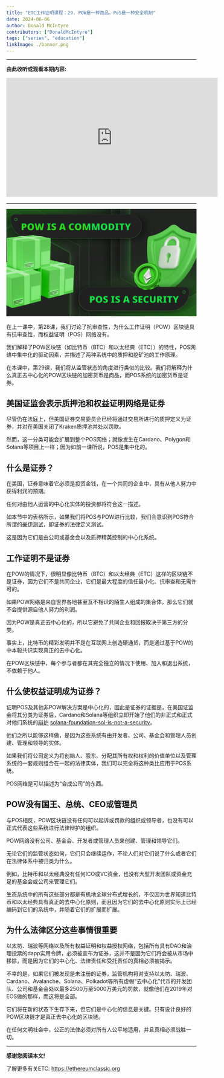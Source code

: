 ```yaml
---
title: "ETC工作证明课程：29. POW是一种商品，PoS是一种安全机制"
date: 2024-06-06
author: Donald McIntyre
contributors: ["DonaldMcIntyre"]
tags: ["series", "education"]
linkImage: ./banner.png
---
```


---
**由此收听或观看本期内容:**

<iframe width="560" height="315" src="https://www.youtube.com/embed/3ekCf_1D7gM" title="YouTube video player" frameborder="0" allow="accelerometer; autoplay; clipboard-write; encrypted-media; gyroscope; picture-in-picture; web-share" allowfullscreen></iframe>

---

![](./banner.png)

在上一课中，第28课，我们讨论了抗审查性，为什么工作证明（POW）区块链具有抗审查性，而权益证明（POS）网络没有。

我们解释了POW区块链（如比特币（BTC）和以太经典（ETC））的特性，POS网络中集中化的驱动因素，并描述了两种系统中的质押和挖矿池的工作原理。

在本课中，第29课，我们将从监管状态的角度进行类似的比较。我们将解释为什么真正去中心化的POW区块链的加密货币是商品，而POS系统的加密货币是证券。

## 美国证监会表示质押池和权益证明网络是证券

尽管仍在法庭上，但美国证券交易委员会已经将通过交易所进行的质押定义为证券，并对在美国关闭了Kraken质押池并处以罚款。

然而，这一分类可能会扩展到整个POS网络；就像发生在Cardano、Polygon和Solana等项目上一样；因为如前一课所说，POS是集中化的。

## 什么是证券？

在美国，证券意味着它必须是投资金钱，在一个共同的企业中，具有从他人努力中获得利润的预期。

任何对由他人运营的中心化实体的投资都将符合这一描述。

如本节中的表格所示，如果我们将POS与POW进行比较，我们会意识到POS符合所谓的[豪伊测试](https://www.investopedia.com/does-crypto-pass-the-howey-test-8385183)，即证券的法律定义测试。

这是因为它们是由公司或基金会以及质押精英控制的中心化系统。

## 工作证明不是证券

在POW的情况下，很明显像比特币（BTC）和以太经典（ETC）这样的区块链不是证券，因为它们不是共同企业，它们是最大程度的信任最小化、抗审查和无需许可的。

如果POW网络是来自世界各地甚至互不相识的陌生人组成的集合体，那么它们就不会提供源自他人努力的利润。

因为POW是真正去中心化的，所以它避免了共同企业和回报取决于第三方的分类。

事实上，比特币的精彩发明并不是在互联网上创造硬通货，而是通过基于POW的中本聪共识实现真正的去中心化。

在POW区块链中，每个参与者都在其完全独立的情况下使用、加入和退出系统，不依赖于他人。

## 什么使权益证明成为证券？

证明POS及其他非POW解决方案是中心化的，因此是证券的证据是，在美国证监会将其分类为证券后，Cardano和Solana等组织立即开始了他们的非正式和正式对他们系统的[辩护](https://www.coindesk.com/policy/2023/06/09/cardano-developer-rejects-sec-claim-its-ada-token-is-a-security/) [solana-foundation-sol-is-not-a-security](https://www.coindesk.com/policy/2023/06/08/solana-foundation-sol-is-not-a-security/)。

他们之所以能够这样做，是因为这些系统有由开发者、公司、基金会和管理人员创建、管理和领导的实体。

如果我们将公司定义为将创始人、股东、分配其所有权和权利的价值单位以及管理系统的一套规则组合在一起的法律实体，我们可以完全将这种类比应用于POS系统。

POS网络是可以描述为“合成公司”的东西。

## POW没有国王、总统、CEO或管理员

与POS相反，POW区块链没有任何可以起诉或罚款的组织或领导者，也没有可以正式代表这些系统进行法律辩护的组织。

POW网络没有公司、基金会、开发者或管理人员来创建、管理和领导它们。

无论它们的监管状态如何，它们只会继续运作，不论人们对它们说了什么或者它们在法律体系中被归类为什么。

例如，比特币和以太经典没有任何ICO或VC资金，也没有大型开发团队或资金充足的基金会或公司来管理它们。

生态系统中的所有这些部分都是有机地全球分布式增长的，不仅因为世界知道比特币和以太经典具有真正的去中心化原则，而且因为它们的去中心化原则实际上已经编码到它们的系统中，并随着它们的扩展而扩展。

## 为什么法律区分这些事情很重要

以太坊、瑞波等网络以及所有权益证明和权益授权网络，包括所有具有DAO和治理投票的dapp实用令牌，必须被宣布为证券，这并不是因为它们将会被从市场中移除，而是因为它们的中心化、法律责任和受托责任的真相必须被揭示。

不幸的是，如果它们被发现是未注册的证券，监管机构将对支持以太坊、瑞波、Cardano、Avalanche、Solana、Polkadot等所有虚假“去中心化”代币的开发团队、公司和基金会处以最多2500万至5000万美元的罚款，就像他们在2019年对EOS做的那样，而这将是全部。

它们将在新的状态下生存下来，但它们是中心化的信息是关键。只有设计良好的POW区块链才是真正去中心化的区块链。

在任何文明社会中，公正的法律必须对所有人公平地适用，并且真相必须战胜一切。


---

**感谢您阅读本文!**

了解更多有关ETC: https://ethereumclassic.org
